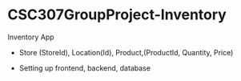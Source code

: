 # CSC307GroupProject-Inventory 
Inventory App
- Store (StoreId), Location(Id), Product,(ProductId, Quantity, Price)

- Setting up frontend, backend, database
    
